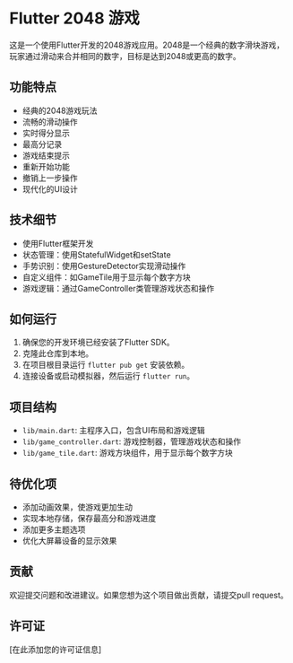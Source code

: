 # Flutter 2048 游戏

这是一个使用Flutter开发的2048游戏应用。2048是一个经典的数字滑块游戏，玩家通过滑动来合并相同的数字，目标是达到2048或更高的数字。

## 功能特点

- 经典的2048游戏玩法
- 流畅的滑动操作
- 实时得分显示
- 最高分记录
- 游戏结束提示
- 重新开始功能
- 撤销上一步操作
- 现代化的UI设计

## 技术细节

- 使用Flutter框架开发
- 状态管理：使用StatefulWidget和setState
- 手势识别：使用GestureDetector实现滑动操作
- 自定义组件：如GameTile用于显示每个数字方块
- 游戏逻辑：通过GameController类管理游戏状态和操作

## 如何运行

1. 确保您的开发环境已经安装了Flutter SDK。
2. 克隆此仓库到本地。
3. 在项目根目录运行 `flutter pub get` 安装依赖。
4. 连接设备或启动模拟器，然后运行 `flutter run`。

## 项目结构

- `lib/main.dart`: 主程序入口，包含UI布局和游戏逻辑
- `lib/game_controller.dart`: 游戏控制器，管理游戏状态和操作
- `lib/game_tile.dart`: 游戏方块组件，用于显示每个数字方块

## 待优化项

- 添加动画效果，使游戏更加生动
- 实现本地存储，保存最高分和游戏进度
- 添加更多主题选项
- 优化大屏幕设备的显示效果

## 贡献

欢迎提交问题和改进建议。如果您想为这个项目做出贡献，请提交pull request。

## 许可证

[在此添加您的许可证信息]
